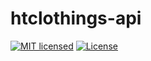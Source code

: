 # htclothings-api
[![MIT licensed](https://img.shields.io/badge/license-MIT-blue.svg)](https://raw.githubusercontent.com/hyperium/hyper/master/LICENSE)
[![License](https://img.shields.io/badge/License-Apache%202.0-blue.svg)](https://opensource.org/licenses/Apache-2.0)
